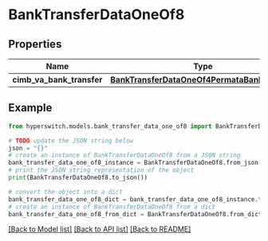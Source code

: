 # BankTransferDataOneOf8


## Properties

Name | Type | Description | Notes
------------ | ------------- | ------------- | -------------
**cimb_va_bank_transfer** | [**BankTransferDataOneOf4PermataBankTransfer**](BankTransferDataOneOf4PermataBankTransfer.md) |  | 

## Example

```python
from hyperswitch.models.bank_transfer_data_one_of8 import BankTransferDataOneOf8

# TODO update the JSON string below
json = "{}"
# create an instance of BankTransferDataOneOf8 from a JSON string
bank_transfer_data_one_of8_instance = BankTransferDataOneOf8.from_json(json)
# print the JSON string representation of the object
print(BankTransferDataOneOf8.to_json())

# convert the object into a dict
bank_transfer_data_one_of8_dict = bank_transfer_data_one_of8_instance.to_dict()
# create an instance of BankTransferDataOneOf8 from a dict
bank_transfer_data_one_of8_from_dict = BankTransferDataOneOf8.from_dict(bank_transfer_data_one_of8_dict)
```
[[Back to Model list]](../README.md#documentation-for-models) [[Back to API list]](../README.md#documentation-for-api-endpoints) [[Back to README]](../README.md)



